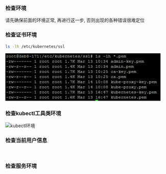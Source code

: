 ### 检查环境
请先确保前面的环境正常, 再进行这一步, 否则出现的各种错误很难定位
### 检查证书环境
```bash
ls -lh /etc/kubernetes/ssl
```
![检查证书环境](./images/kubernetes-ssl.png)
### 检查kubectl工具类环境
![kubectl环境](./images/kubectl.png)
### 检查当前用户信息
![]()
### 检查服务环境

